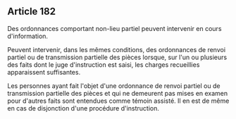 Article 182
----
Des ordonnances comportant non-lieu partiel peuvent intervenir en cours
d'information.

Peuvent intervenir, dans les mêmes conditions, des ordonnances de renvoi partiel
ou de transmission partielle des pièces lorsque, sur l'un ou plusieurs des faits
dont le juge d'instruction est saisi, les charges recueillies apparaissent
suffisantes.

Les personnes ayant fait l'objet d'une ordonnance de renvoi partiel ou de
transmission partielle des pièces et qui ne demeurent pas mises en examen pour
d'autres faits sont entendues comme témoin assisté. Il en est de même en cas de
disjonction d'une procédure d'instruction.
